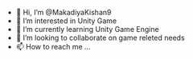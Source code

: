 - 👋 Hi, I’m @MakadiyaKishan9
- 👀 I’m interested in Unity Game 
- 🌱 I’m currently learning Unity Game Engine
- 💞️ I’m looking to collaborate on game releted needs
- 📫 How to reach me ...

<!---
MakadiyaKishan9/MakadiyaKishan9 is a ✨ special ✨ repository because its `README.md` (this file) appears on your GitHub profile.
You can click the Preview link to take a look at your changes.
--->
